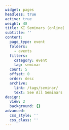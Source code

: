 ```yaml
---
widget: pages
headless: true
active: true
weight: 48
title: KI Seminars (online)
subtitle: ''
content:
  page_type: event
  folders:
    - events
  filters:
    category: event
    tag: seminar
  count: 5
  offset: 0
  order: desc
  archive:
    link: /tags/seminar/
    text: See All Seminars
design:
  view: 2
  background: {}
advanced:
  css_style: ''
  css_class: ''
---
```

